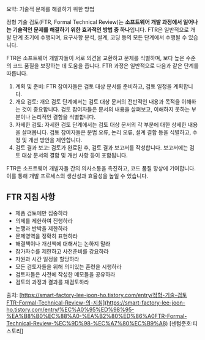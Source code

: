 
요약: 기술적 문제를 해결하기 위한 방법

정형 기술 검토(FTR, Formal Technical Review)는 **소프트웨어 개발 과정에서 일어나는 기술적인 문제를 해결하기 위한 효과적인 방법 중 하나**입니다. FTR은 일반적으로 개발 단계 초기에 수행되며, 요구사항 분석, 설계, 코딩 등의 모든 단계에서 수행될 수 있습니다.

FTR은 소프트웨어 개발자들이 서로 의견을 교환하고 문제를 식별하며, 보다 높은 수준의 코드 품질을 보장하는 데 도움을 줍니다. FTR 과정은 일반적으로 다음과 같은 단계를 따릅니다.

1. 계획 및 준비: FTR 참여자들은 검토 대상 문서를 준비하고, 검토 일정을 계획합니다.
2. 개요 검토: 개요 검토 단계에서는 검토 대상 문서의 전반적인 내용과 목적을 이해하는 것이 중요합니다. 검토 참여자들은 문서의 내용을 살펴보고, 이해하지 못하는 부분이나 논리적인 결함을 식별합니다.
3. 자세한 검토: 자세한 검토 단계에서는 검토 대상 문서의 각 부분에 대한 상세한 내용을 살펴봅니다. 검토 참여자들은 문법 오류, 논리 오류, 설계 결함 등을 식별하고, 수정 및 개선 방안을 제안합니다.
4. 검토 결과 보고: 검토가 완료된 후, 검토 결과 보고서를 작성합니다. 보고서에는 검토 대상 문서의 결함 및 개선 사항 등이 포함됩니다.

FTR은 소프트웨어 개발자들 간의 의사소통을 촉진하고, 코드 품질 향상에 기여합니다. 이를 통해 개발 프로세스의 생산성과 효율성을 높일 수 있습니다.

## FTR 지침 사항

- 제품 검토에만 집중하라
- 의제를 제한하여 진행하라
- 논쟁과 반박을 제한하라
- 문제영역을 정확히 표현하라
- 해결책이나 개선책에 대해서는 논하지 말라
- 참가자수를 제한하고 사전준비를 강요하라
- 자원과 시간 일정을 할당하라
- 모든 검토자들을 위해 의미있는 훈련을 시행하라
- 검토자들은 사전에 작성한 메모들을 공유하라
- 검토의 과정과 결과를 재검토하라

출처: [https://smart-factory-lee-joon-ho.tistory.com/entry/정형-기술-검토FTR-Formal-Technical-Review-의-지침](https://smart-factory-lee-joon-ho.tistory.com/entry/%EC%A0%95%ED%98%95-%EA%B8%B0%EC%88%A0-%EA%B2%80%ED%86%A0FTR-Formal-Technical-Review-%EC%9D%98-%EC%A7%80%EC%B9%A8) [센텀준호:티스토리]